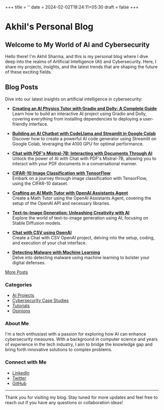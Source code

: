 +++
title = ''
date = 2024-02-02T18:24:11+05:30
draft = false
+++

# Akhil's Personal Blog

## Welcome to My World of AI and Cybersecurity


Hello there! I'm Akhil Sharma, and this is my personal blog where I dive deep into the realms of Artificial Intelligence (AI) and Cybersecurity. Here, I share my projects, insights, and the latest trends that are shaping the future of these exciting fields.


## Blog Posts

Dive into our latest insights on artificial intelligence in cybersecurity:

- [**Creating an AI Physics Tutor with Gradio and Dolly: A Complete Guide**](/Akhil-Personal-Blog/posts/ebd56)  
  Learn how to build an interactive AI project using Gradio and Dolly, covering everything from installing dependencies to deploying a user-friendly interface.

- [**Building an AI Chatbot with CodeLlama and Streamlit in Google Colab**](/Akhil-Personal-Blog/posts/c4bf3)  
  Discover how to create a powerful AI code generator using Streamlit on Google Colab, leveraging the A100 GPU for optimal performance.

- [**Chat with PDF's Mistral-7B: Interacting with Documents Through AI**](/Akhil-Personal-Blog/posts/5981b)  
  Unlock the power of AI with Chat with PDF's Mistral-7B, allowing you to interact with your PDF documents in a conversational manner.

- [**CIFAR-10 Image Classification with TensorFlow**](/Akhil-Personal-Blog/posts/5cefc)  
  Embark on a journey through image classification with TensorFlow, using the CIFAR-10 dataset.

- [**Crafting an AI Math Tutor with OpenAI Assistants Agent**](/Akhil-Personal-Blog/posts/4064f)  
  Create a Math Tutor using the OpenAI Assistants Agent, covering the setup of the OpenAI API and necessary libraries.

- [**Text-to-Image Generation: Unleashing Creativity with AI**](/Akhil-Personal-Blog/posts/1fc91)  
  Explore the world of text-to-image generation using AI, focusing on Stable Diffusion models.

- [**Chat with CSV using OpenAI**](/Akhil-Personal-Blog/posts/4de6a)  
  Create a Chat with CSV OpenAI project, delving into the setup, coding, and execution of your chat interface.

- [**Detecting Malware with Machine Learning**](/Akhil-Personal-Blog/posts/1e770)  
  Delve into detecting malware using machine learning to bolster your digital defenses.

[More Posts](/Akhil-Personal-Blog/posts/)

### Categories

- [AI Projects](/category/ai-projects)
- [Cybersecurity Case Studies](/category/cybersecurity-case-studies)
- [Tutorials](/category/tutorials)
- [Opinions](/category/opinions)

### About Me

I'm a tech enthusiast with a passion for exploring how AI can enhance cybersecurity measures. With a background in computer science and years of experience in the tech industry, I aim to bridge the knowledge gap and bring forth innovative solutions to complex problems.

### Connect with Me

- [LinkedIn](https://www.linkedin.com/in/akhil)
- [Twitter](https://twitter.com/akhil)
- [GitHub](https://github.com/akhil)

---

Thank you for visiting my blog. Stay tuned for more updates and feel free to reach out if you have any questions or collaboration ideas!

